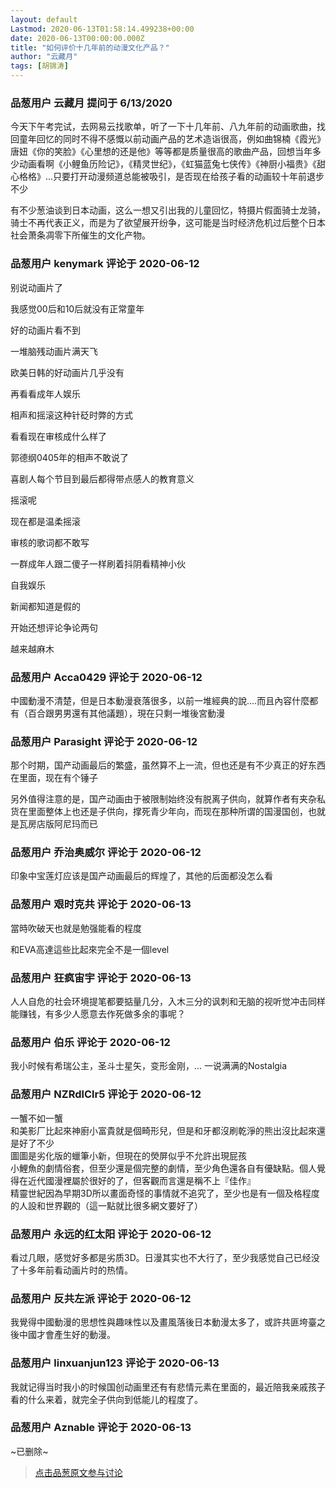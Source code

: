 ```yaml
---
layout: default
Lastmod: 2020-06-13T01:58:14.499238+00:00
date: 2020-06-13T00:00:00.000Z
title: "如何评价十几年前的动漫文化产品？"
author: "云藏月"
tags: [胡锦涛]
---
```



### 品葱用户 **云藏月** 提问于 6/13/2020
    
今天下午考完试，去网易云找歌单，听了一下十几年前、八九年前的动画歌曲，找回童年回忆的同时不得不感慨以前动画产品的艺术造诣很高，例如曲锦楠《霞光》 唐妞《你的笑脸》《心里想的还是他》等等都是质量很高的歌曲产品，回想当年多少动画看啊《小鲤鱼历险记》，《精灵世纪》，《虹猫蓝兔七侠传》《神厨小福贵》《甜心格格》...只要打开动漫频道总能被吸引，是否现在给孩子看的动画较十年前退步不少  
  
有不少葱油谈到日本动画，这么一想又引出我的儿童回忆，特摄片假面骑士龙骑，骑士不再代表正义，而是为了欲望展开纷争，这可能是当时经济危机过后整个日本社会萧条凋零下所催生的文化产物。
    
                

### 品葱用户 **kenymark** 评论于 2020-06-12
        
别说动画片了  
  
我感觉00后和10后就没有正常童年  
  
好的动画片看不到  
  
一堆脑残动画片满天飞  
  
欧美日韩的好动画片几乎没有  
  
再看看成年人娱乐  
  
相声和摇滚这种针砭时弊的方式  
  
看看现在审核成什么样了  
  
郭德纲0405年的相声不敢说了  
  
喜剧人每个节目到最后都得带点感人的教育意义  
  
摇滚呢  
  
现在都是温柔摇滚  
  
审核的歌词都不敢写  
  
一群成年人跟二傻子一样刷着抖阴看精神小伙  
  
自我娱乐  
  
新闻都知道是假的  
  
开始还想评论争论两句  
  
越来越麻木
        
                

### 品葱用户 **Acca0429** 评论于 2020-06-12
        
中國動漫不清楚，但是日本動漫衰落很多，以前一堆經典的說....而且內容什麼都有（百合跟男男還有其他議題），現在只剩一堆後宮動漫
        
                

### 品葱用户 **Parasight** 评论于 2020-06-12
        
那个时期，国产动画最后的繁盛，虽然算不上一流，但也还是有不少真正的好东西在里面，现在有个锤子  
  
另外值得注意的是，国产动画由于被限制始终没有脱离子供向，就算作者有夹杂私货在里面整体上也还是子供向，撑死青少年向，而现在那种所谓的国漫国创，也就是瓦房店版阿尼玛而已
        
                

### 品葱用户 **乔治奥威尔** 评论于 2020-06-12
        
印象中宝莲灯应该是国产动画最后的辉煌了，其他的后面都没怎么看
        
                

### 品葱用户 **艰时克共** 评论于 2020-06-13
        
當時吹破天也就是勉强能看的程度  
  
和EVA高達這些比起來完全不是一個level
        
                

### 品葱用户 **狂疯宙宇** 评论于 2020-06-13
        
人人自危的社会环境提笔都要掂量几分，入木三分的讽刺和无脑的视听觉冲击同样能赚钱，有多少人愿意去作死做多余的事呢？
        
                

### 品葱用户 **伯乐** 评论于 2020-06-12
        
我小时候有希瑞公主，圣斗士星矢，变形金刚，... 一说满满的Nostalgia
        
                

### 品葱用户 **NZRdlClr5** 评论于 2020-06-12
        
一蟹不如一蟹  
和美影厂比起來神廚小富貴就是個畸形兒，但是和牙都沒刷乾淨的熊出沒比起來還是好了不少  
圖圖是劣化版的蠟筆小新，但現在的熒屏似乎不允許出現屁孩  
小鯉魚的劇情俗套，但至少還是個完整的劇情，至少角色還各自有優缺點。個人覺得在近代國漫裡屬於很好的了，但客觀而言還是稱不上『佳作』  
精靈世紀因為早期3D所以畫面奇怪的事情就不追究了，至少也是有一個及格程度的人設和世界觀的（這一點就比很多網文要好了）
        
                

### 品葱用户 **永远的红太阳** 评论于 2020-06-12
        
看过几眼，感觉好多都是劣质3D。日漫其实也不大行了，至少我感觉自己已经没了十多年前看动画片时的热情。
        
                

### 品葱用户 **反共左派** 评论于 2020-06-12
        
我覺得中國動漫的思想性與趣味性以及畫風落後日本動漫太多了，或許共匪垮臺之後中國才會產生好的動漫。
        
                

### 品葱用户 **linxuanjun123** 评论于 2020-06-13
        
我就记得当时我小的时候国创动画里还有有悲情元素在里面的，最近陪我亲戚孩子看的什么来着，就完全子供向到低能儿的程度了。
        
                

### 品葱用户 **Aznable** 评论于 2020-06-13
        
~已删除~
        
                





> [点击品葱原文参与讨论](https://pincong.rocks/question/27178)

